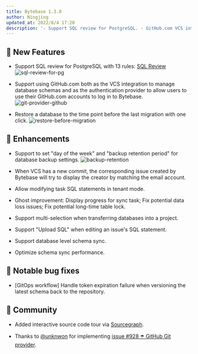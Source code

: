 ```yaml
---
title: Bytebase 1.3.0
author: Ningjing
updated_at: 2022/8/4 17:20
description: '- Support SQL review for PostgreSQL. - GitHub.com VCS integration and authentication provider. - Restore a database to the time point before the last migration with one click.'
---
```


## 🚀 New Features

- Support SQL review for PostgreSQL with 13 rules: [SQL Review](https://www.bytebase.com/docs/sql-review/review-policy)
  ![sql-review-for-pg](/content/changelog/1.3.0/sql-review-for-pg.webp)

- Support using GitHub.com both as the VCS integration to manage database schemas and as the authentication provider to allow users to use their GitHub.com accounts to log in to Bytebase.
  ![git-provider-github](/content/changelog/1.3.0/git-provider-github.webp)

- Restore a database to the time point before the last migration with one click.
  ![restore-before-migration](/content/changelog/1.3.0/restore-before-migration.gif)

## 🎄 Enhancements

- Support to set "day of the week" and "backup retention period" for database backup settings.
  ![backup-retention](/content/changelog/1.3.0/backup-retention.gif)

- When VCS has a new commit, the corresponding issue created by Bytebase will try to display the creator by matching the email account.
- Allow modifying task SQL statements in tenant mode.
- Ghost improvement: Display progress for sync task; Fix potential data loss issues; Fix potential long-time table lock.
- Support multi-selection when transferring databases into a project.
- Support "Upload SQL" when editing an issue's SQL statement.
- Support database level schema sync.
- Optimize schema sync performance.

## 🐞 Notable bug fixes

- [GitOps workflow] Handle token expiration failure when versioning the latest schema back to the repository.

## 🎠 Community

- Added interactive source code tour via [Sourcegraph](https://sourcegraph.com/github.com/bytebase/bytebase/-/blob/docs/design/source-code-tour.snb.md).

- Thanks to [@unknwon](https://github.com/unknwon) for implementing [issue #928 ☂️ GitHub Git provider](https://github.com/bytebase/bytebase/issues/928).

<IncludeBlock url="/docs/get-started/install/install-upgrade"></IncludeBlock>
